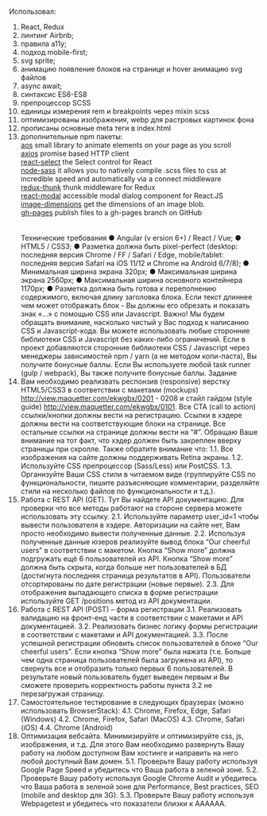 Использовал: <br>

1. React, Redux<br>
2. линтинг Airbnb;<br>
3. правила a11y;<br>
4. подход mobile-first;<br>
5. svg sprite;<br>
6. анимацию появление блоков на странице и hover анимацию svg файлов<br>
7. async await;<br>
8. синтаксис ES6-ES8<br>
9. препроцессор SCSS<br>
10. единицы измерения rem и breakpoints через mixin scss<br>
11. оптимизированы изображения, webp для растровых картинок фона<br>
12. прописаны основные meta теги в index.html<br>
13. дополнительные npm пакеты:<br>
    <a href="https://www.npmjs.com/package/aos">aos</a> small library to animate
    elements on your page as you scroll<br>
    <a href="https://www.npmjs.com/package/axios">axios</a> promise based HTTP
    client<br>
    <a href="https://www.npmjs.com/package/react-select">react-select</a> the
    Select control for React<br>
    <a href="https://www.npmjs.com/package/node-sass">node-sass</a> it allows
    you to natively compile .scss files to css at incredible speed and
    automatically via a connect middleware<br>
    <a href="https://www.npmjs.com/package/redux-thunk">redux-thunk</a> thunk
    middleware for Redux<br>
    <a href="https://www.npmjs.com/package/react-modal">react-modal</a>
    accessible modal dialog component for React.JS<br>
    <a href="https://www.npmjs.com/package/image-dimensions">image-dimensions</a>
    get the dimensions of an image blob.<br>
    <a href="https://www.npmjs.com/package/gh-pages">gh-pages</a> publish files
    to a gh-pages branch on GitHub<br>
    <br>
    <br>
    Технические требования
● Angular (v​ ersion ​6+) / React / Vue;
● HTML5 / CSS3;
● Разметка должна быть pixel-perfect (desktop: последняя версия Chrome / FF /
Safari / Edge, mobile/tablet: последняя версия Safari на iOS 11/12 и Chrome на
Android 6/7/8);
● Минимальная ширина экрана 320px;
● Максимальная ширина экрана 2560px;
● Максимальная ширина основного контейнера 1170px;
● Разметка должна быть готова к переполнению содержимого, включая длину
заголовка блока. Если текст длиннее чем может отображать блок - Вы должны его обрезать и показать знак «...» с помощью CSS или Javascript.
Важно! Мы будем обращать внимание, насколько чистый у Вас подход к написанию CSS и Javascript-кода. Вы можете использовать любые сторонние библиотеки CSS и Javascript без каких-либо ограничений. Если в проект добавляются сторонние библиотеки CSS / Javascript через менеджеры зависимостей npm / yarn (а не методом копи-паста), Вы получите бонусные баллы. Если Вы используете любой task runner (gulp / webpack), Вы также получите бонусные баллы.
Задание
1. Вам необходимо реализвать респонзив (responsive) верстку HTML5/CSS3 в соответствии с макетами (mockups) ​http://view.maquetter.com/ekwgbx/0201 - 0208 и стайл гайдом (style guide) ​http://view.maquetter.com/ekwgbx/0101​.
  Все CTA (call to action) ссылки/кнопки должны вести на регистрацию. Ссылки в хэдере должны вести на соответствующие блоки на странице. Все остальные ссылки на странице должны вести на “#”. Обращаю Ваше внимание на тот факт, что хэдер должен быть закреплен вверху страницы при скролле. Также обратите внимание что:
1.1. Все изображения на сайте должны поддерживать Retina экраны.
1.2. Используйте CSS препроцессор (Sass/Less) или PostCSS.
1.3. Организуйте Ваши CSS стили в читаемом виде (группируйте CSS по
функциональности, пишите разъясняющие комментарии, разделяйте стили на несколько файлов по функциональности и т.д.).
2. Работа с REST API (GET). Тут Вы найдете ​API документацию​. Для проверки что все методы работают на стороне сервера можете использовать эту ​ссылку.​
2.1. Используйте параметр user_id=1 чтобы вывести пользователя в хэдере.
Авторизации на сайте нет, Вам просто необходимо вывести
полученные данные.
2.2. Используя полученные данные юзеров реализуйте вывод блока “Our
cheerful users” в соответствии с макетом. Кнопка “Show more” должна подгружать ещё 6 пользователей из API. Кнопка “Show more” должна быть скрыта, когда больше нет пользователей в БД (достигнута последняя страница результатов в API). Пользователи отсортированы по дате регистрации (новые первые).
2.3. Для отображения выпадающего списка в форме регистрации используйте GET /positions метод из API документации.
3. Работа с REST API (POST) – форма регистрации
3.1. Реализовать валидацию на фронт-енд части в соответствии с макетами
и API документацией.
3.2. Реализовать бизнес логику формы регистрации в соответствии с
макетами и API документацией.
3.3. После успешной регистрации обновить список пользователей в блоке “Our cheerful users”. Если кнопка “Show more” была нажата (т.е. Больше чем одна страница пользователей была загружена из API), то свернуть все и отобразить только первых 6 пользователей. В результате новый пользователь будет выведен первым и Вы сможете проверить корректность работы пункта 3.2 не перезагружая страницу.
4. Самостоятельное тестирование в следующих браузерах (можно использовать BrowserStack):
4.1. Chrome, Firefox, Edge, Safari (Windows)
4.2. Chrome, Firefox, Safari (MacOS)
4.3. Chrome, Safari (iOS)
4.4. Chrome (Android)
5. Оптимизация вебсайта. Минимизируйте и оптимизируйте css, js, изображения, и т.д. Для этого Вам необходимо развернуть Вашу работу на любом доступном Вам хостинге и направить на него любой доступный Вам домен.
5.1. Проверьте Вашу работу используя Google Page Speed и убедитесь что Ваша работа в зеленой зоне.
5.2. Проверьте Вашу работу используя Google Chrome Audit и убедитесь что Ваша работа в зеленой зоне для Performance, Best practices, SEO (mobile and desktop для 3G).
5.3. Проверьте Вашу работу используя Webpagetest и убедитесь что показатели близки к AAAAAA.

